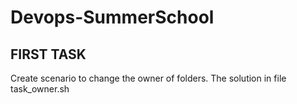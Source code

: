 # Devops-SummerSchool

## FIRST TASK
Create scenario to change the owner of folders.
The solution in file task_owner.sh
